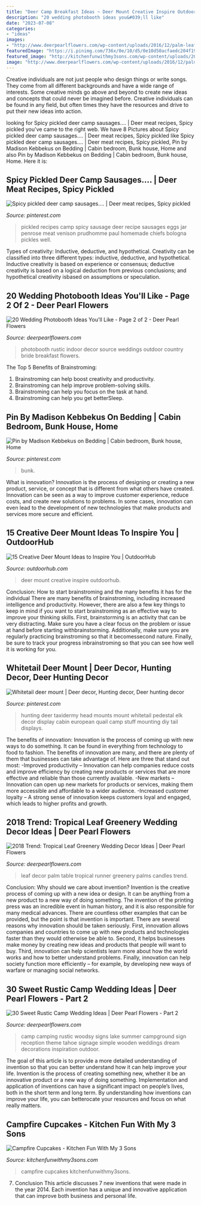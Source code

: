 ```yaml
---
title: "Deer Camp Breakfast Ideas ~ Deer Mount Creative Inspire Outdoorhub"
description: "20 wedding photobooth ideas you&#039;ll like"
date: "2023-07-08"
categories:
- "ideas"
images:
- "http://www.deerpearlflowers.com/wp-content/uploads/2016/12/palm-leaf-wedding-table-runner.jpg"
featuredImage: "https://i.pinimg.com/736x/0e/10/d5/0e10d50acfaedc204f19847f5acf66ca.jpg"
featured_image: "http://kitchenfunwithmy3sons.com/wp-content/uploads/2017/08/campfire-cupcakes-4-1.jpg"
image: "http://www.deerpearlflowers.com/wp-content/uploads/2016/12/palm-leaf-wedding-table-runner.jpg"
---
```



Creative individuals are not just people who design things or write songs. They come from all different backgrounds and have a wide range of interests. Some creative minds go above and beyond to create new ideas and concepts that could never be imagined before. Creative individuals can be found in any field, but often times they have the resources and drive to put their new ideas into action.

	

		
looking for Spicy pickled deer camp sausages…. | Deer meat recipes, Spicy pickled you've came to the right web. We have 8 Pictures about Spicy pickled deer camp sausages…. | Deer meat recipes, Spicy pickled like Spicy pickled deer camp sausages…. | Deer meat recipes, Spicy pickled, Pin by Madison Kebbekus on Bedding | Cabin bedroom, Bunk house, Home and also Pin by Madison Kebbekus on Bedding | Cabin bedroom, Bunk house, Home. Here it is:
		
    
## Spicy Pickled Deer Camp Sausages…. | Deer Meat Recipes, Spicy Pickled

<img loading=lazy src="https://i.pinimg.com/736x/f9/69/59/f969593f14f083092c20c95ec50c30f5--the-chiefs-deer-camp.jpg" onerror="this.onerror=null;this.src='https://tse2.mm.bing.net/th?id=OIP.rNlmoRm8fQqEU0bo92MQDQHaNK&amp;pid=15.1';" alt="Spicy pickled deer camp sausages…. | Deer meat recipes, Spicy pickled">

_Source: pinterest.com_

>pickled recipes camp spicy sausage deer recipe sausages eggs jar penrose meat venison prudhomme paul homemade chiefs bologna pickles well. 

	

Types of creativity: Inductive, deductive, and hypothetical.
Creativity can be classified into three different types: inductive, deductive, and hypothetical. Inductive creativity is based on experience or consensus; deductive creativity is based on a logical deduction from previous conclusions; and hypothetical creativity isbased on assumptions or speculation.

    
## 20 Wedding Photobooth Ideas You&#039;ll Like - Page 2 Of 2 - Deer Pearl Flowers

<img loading=lazy src="https://www.deerpearlflowers.com/wp-content/uploads/2017/07/rustic-indoor-wedding-photobooth-decor.jpg" onerror="this.onerror=null;this.src='https://tse3.mm.bing.net/th?id=OIP.XWjkkSWZ27RCDQBHRE086QHaKX&amp;pid=15.1';" alt="20 Wedding Photobooth Ideas You&#039;ll Like - Page 2 of 2 - Deer Pearl Flowers">

_Source: deerpearlflowers.com_

>photobooth rustic indoor decor source weddings outdoor country bride breakfast flowers. 

	

The Top 5 Benefits of Brainstroming:
1. Brainstroming can help boost creativity and productivity.
2. Brainstroming can help improve problem-solving skills.
3. Brainstroming can help you focus on the task at hand.
4. Brainstroming can help you get betterSleep.

    
## Pin By Madison Kebbekus On Bedding | Cabin Bedroom, Bunk House, Home

<img loading=lazy src="https://i.pinimg.com/736x/bd/a7/2e/bda72eb1ce1cf1747174773a37a374b7--bunk-rooms-bunkhouse.jpg" onerror="this.onerror=null;this.src='https://tse2.mm.bing.net/th?id=OIP.HGZZIV6mJv7JXmiP4QkXygHaGB&amp;pid=15.1';" alt="Pin by Madison Kebbekus on Bedding | Cabin bedroom, Bunk house, Home">

_Source: pinterest.com_

>bunk. 

	

What is innovation?
Innovation is the process of designing or creating a new product, service, or concept that is different from what others have created. Innovation can be seen as a way to improve customer experience, reduce costs, and create new solutions to problems. In some cases, innovation can even lead to the development of new technologies that make products and services more secure and efficient.

    
## 15 Creative Deer Mount Ideas To Inspire You | OutdoorHub

<img loading=lazy src="https://cdn.outdoorhub.com/wp-content/uploads/sites/2/2015/05/outdoorhub-15-creative-deer-mount-ideas-inspire-2015-05-29_20-56-50.jpg" onerror="this.onerror=null;this.src='https://tse1.mm.bing.net/th?id=OIP.yRtWxilprDE5QJdRLs-AmgHaHh&amp;pid=15.1';" alt="15 Creative Deer Mount Ideas to Inspire You | OutdoorHub">

_Source: outdoorhub.com_

>deer mount creative inspire outdoorhub. 

	

Conclusion: How to start brainstroming and the many benefits it has for the individual
There are many benefits of brainstroming, including increased intelligence and productivity. However, there are also a few key things to keep in mind if you want to start brainstroming as an effective way to improve your thinking skills. First, brainstorming is an activity that can be very distracting. Make sure you have a clear focus on the problem or issue at hand before starting withbrainstorming. Additionally, make sure you are regularly practicing brainstroming so that it becomessecond nature. Finally, be sure to track your progress inbrainstroming so that you can see how well it is working for you.

    
## Whitetail Deer Mount | Deer Decor, Hunting Decor, Deer Hunting Decor

<img loading=lazy src="https://i.pinimg.com/736x/0e/10/d5/0e10d50acfaedc204f19847f5acf66ca.jpg" onerror="this.onerror=null;this.src='https://tse1.mm.bing.net/th?id=OIP.Jl2pC2ojGLQch8TokwM44QHaKF&amp;pid=15.1';" alt="Whitetail deer mount | Deer decor, Hunting decor, Deer hunting decor">

_Source: pinterest.com_

>hunting deer taxidermy head mounts mount whitetail pedestal elk decor display cabin european quail camp stuff mounting diy tail displays. 

	

The benefits of innovation:
Innovation is the process of coming up with new ways to do something. It can be found in everything from technology to food to fashion. The benefits of innovation are many, and there are plenty of them that businesses can take advantage of. Here are three that stand out most: 
-Improved productivity – Innovation can help companies reduce costs and improve efficiency by creating new products or services that are more effective and reliable than those currently available.
-New markets – Innovation can open up new markets for products or services, making them more accessible and affordable to a wider audience.
-Increased customer loyalty – A strong sense of innovation keeps customers loyal and engaged, which leads to higher profits and growth.

    
## 2018 Trend: Tropical Leaf Greenery Wedding Decor Ideas | Deer Pearl Flowers

<img loading=lazy src="http://www.deerpearlflowers.com/wp-content/uploads/2016/12/palm-leaf-wedding-table-runner.jpg" onerror="this.onerror=null;this.src='https://tse2.mm.bing.net/th?id=OIP.7m7Tr1JBputOFl2u3jca9AHaLF&amp;pid=15.1';" alt="2018 Trend: Tropical Leaf Greenery Wedding Decor Ideas | Deer Pearl Flowers">

_Source: deerpearlflowers.com_

>leaf decor palm table tropical runner greenery palms candles trend. 

	

Conclusion: Why should we care about invention?
Invention is the creative process of coming up with a new idea or design. It can be anything from a new product to a new way of doing something. The invention of the printing press was an incredible event in human history, and it is also responsible for many medical advances. There are countless other examples that can be provided, but the point is that invention is important.
There are several reasons why innovation should be taken seriously. First, innovation allows companies and countries to come up with new products and technologies faster than they would otherwise be able to. Second, it helps businesses make money by creating new ideas and products that people will want to buy. Third, innovation can help scientists learn more about how the world works and how to better understand problems. Finally, innovation can help society function more efficiently – for example, by developing new ways of warfare or managing social networks.

    
## 30 Sweet Rustic Camp Wedding Ideas | Deer Pearl Flowers - Part 2

<img loading=lazy src="http://www.deerpearlflowers.com/wp-content/uploads/2015/04/Camp-Wedding-Sign-Ideas.jpg" onerror="this.onerror=null;this.src='https://tse2.mm.bing.net/th?id=OIP.uAmsQ1WDX8tjSxvLPPXhHAHaLG&amp;pid=15.1';" alt="30 Sweet Rustic Camp Wedding Ideas | Deer Pearl Flowers - Part 2">

_Source: deerpearlflowers.com_

>camp camping rustic woodsy signs lake summer campground sign reception theme tahoe signage simple wooden weddings dream decorations inspiration outdoor. 

	

The goal of this article is to provide a more detailed understanding of invention so that you can better understand how it can help improve your life.
Invention is the process of creating something new, whether it be an innovative product or a new way of doing something. Implementation and application of inventions can have a significant impact on people’s lives, both in the short term and long term. By understanding how inventions can improve your life, you can betterocate your resources and focus on what really matters.

    
## Campfire Cupcakes - Kitchen Fun With My 3 Sons

<img loading=lazy src="http://kitchenfunwithmy3sons.com/wp-content/uploads/2017/08/campfire-cupcakes-4-1.jpg" onerror="this.onerror=null;this.src='https://tse2.mm.bing.net/th?id=OIP.WUF4n9y6fq9PTOgkBfXDFgHaJ6&amp;pid=15.1';" alt="Campfire Cupcakes - Kitchen Fun With My 3 Sons">

_Source: kitchenfunwithmy3sons.com_

>campfire cupcakes kitchenfunwithmy3sons. 

	

7. Conclusion
This article discusses 7 new inventions that were made in the year 2014. Each invention has a unique and innovative application that can improve both business and personal life.

